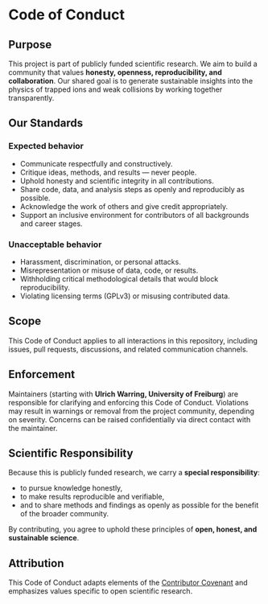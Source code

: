 
# Code of Conduct

## Purpose
This project is part of publicly funded scientific research.
We aim to build a community that values **honesty, openness, reproducibility, and collaboration**.
Our shared goal is to generate sustainable insights into the physics of trapped ions and weak collisions by working together transparently.

## Our Standards

### Expected behavior
- Communicate respectfully and constructively.
- Critique ideas, methods, and results — never people.
- Uphold honesty and scientific integrity in all contributions.
- Share code, data, and analysis steps as openly and reproducibly as possible.
- Acknowledge the work of others and give credit appropriately.
- Support an inclusive environment for contributors of all backgrounds and career stages.

### Unacceptable behavior
- Harassment, discrimination, or personal attacks.
- Misrepresentation or misuse of data, code, or results.
- Withholding critical methodological details that would block reproducibility.
- Violating licensing terms (GPLv3) or misusing contributed data.

## Scope
This Code of Conduct applies to all interactions in this repository, including issues, pull requests, discussions, and related communication channels.

## Enforcement
Maintainers (starting with **Ulrich Warring, University of Freiburg**) are responsible for clarifying and enforcing this Code of Conduct.
Violations may result in warnings or removal from the project community, depending on severity.
Concerns can be raised confidentially via direct contact with the maintainer.

## Scientific Responsibility
Because this is publicly funded research, we carry a **special responsibility**:
- to pursue knowledge honestly,
- to make results reproducible and verifiable,
- and to share methods and findings as openly as possible for the benefit of the broader community.

By contributing, you agree to uphold these principles of **open, honest, and sustainable science**.

## Attribution
This Code of Conduct adapts elements of the [Contributor Covenant](https://www.contributor-covenant.org/) and emphasizes values specific to open scientific research.
